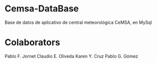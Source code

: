 # Cemsa-DataBase
Base de datos de aplicativo de central meteorológica CeMSA, en MySql

# Colaborators
Pablo F. Jornet
Claudio E. Oliveda
Karen Y. Cruz
Pablo G. Gómez